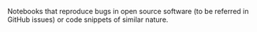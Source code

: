 Notebooks that reproduce bugs in open source software (to be referred in GitHub issues) or code snippets of similar nature.
